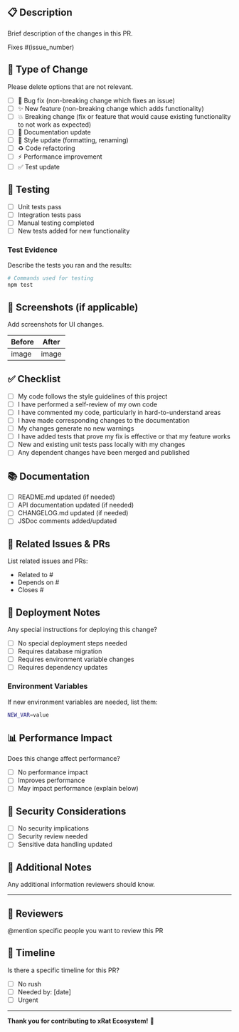 ## 📋 Description

Brief description of the changes in this PR.

Fixes #(issue_number)

## 🔄 Type of Change

Please delete options that are not relevant.

- [ ] 🐛 Bug fix (non-breaking change which fixes an issue)
- [ ] ✨ New feature (non-breaking change which adds functionality)
- [ ] 💥 Breaking change (fix or feature that would cause existing functionality to not work as expected)
- [ ] 📝 Documentation update
- [ ] 🎨 Style update (formatting, renaming)
- [ ] ♻️ Code refactoring
- [ ] ⚡ Performance improvement
- [ ] ✅ Test update

## 🧪 Testing

- [ ] Unit tests pass
- [ ] Integration tests pass
- [ ] Manual testing completed
- [ ] New tests added for new functionality

### Test Evidence

Describe the tests you ran and the results:

```bash
# Commands used for testing
npm test
```

## 📸 Screenshots (if applicable)

Add screenshots for UI changes.

| Before | After |
| ------ | ----- |
| image  | image |

## ✅ Checklist

- [ ] My code follows the style guidelines of this project
- [ ] I have performed a self-review of my own code
- [ ] I have commented my code, particularly in hard-to-understand areas
- [ ] I have made corresponding changes to the documentation
- [ ] My changes generate no new warnings
- [ ] I have added tests that prove my fix is effective or that my feature works
- [ ] New and existing unit tests pass locally with my changes
- [ ] Any dependent changes have been merged and published

## 📚 Documentation

- [ ] README.md updated (if needed)
- [ ] API documentation updated (if needed)
- [ ] CHANGELOG.md updated (if needed)
- [ ] JSDoc comments added/updated

## 🔗 Related Issues & PRs

List related issues and PRs:

- Related to #
- Depends on #
- Closes #

## 🚀 Deployment Notes

Any special instructions for deploying this change?

- [ ] No special deployment steps needed
- [ ] Requires database migration
- [ ] Requires environment variable changes
- [ ] Requires dependency updates

### Environment Variables

If new environment variables are needed, list them:

```bash
NEW_VAR=value
```

## 📊 Performance Impact

Does this change affect performance?

- [ ] No performance impact
- [ ] Improves performance
- [ ] May impact performance (explain below)

## 🔐 Security Considerations

- [ ] No security implications
- [ ] Security review needed
- [ ] Sensitive data handling updated

## 📝 Additional Notes

Any additional information reviewers should know.

---

## 👀 Reviewers

@mention specific people you want to review this PR

## 📅 Timeline

Is there a specific timeline for this PR?

- [ ] No rush
- [ ] Needed by: [date]
- [ ] Urgent

---

**Thank you for contributing to xRat Ecosystem!** 🎉
